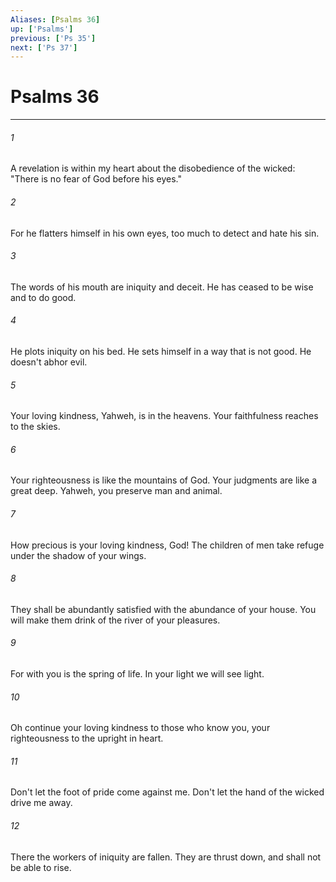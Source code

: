 ```yaml
---
Aliases: [Psalms 36]
up: ['Psalms']
previous: ['Ps 35']
next: ['Ps 37']
---
```

# Psalms 36
***





###### 1 

A revelation is within my heart about the disobedience of the wicked: "There is no fear of God before his eyes." 



###### 2 

For he flatters himself in his own eyes, too much to detect and hate his sin. 



###### 3 

The words of his mouth are iniquity and deceit. He has ceased to be wise and to do good. 



###### 4 

He plots iniquity on his bed. He sets himself in a way that is not good. He doesn't abhor evil. 



###### 5 

Your loving kindness, Yahweh, is in the heavens. Your faithfulness reaches to the skies. 



###### 6 

Your righteousness is like the mountains of God. Your judgments are like a great deep. Yahweh, you preserve man and animal. 



###### 7 

How precious is your loving kindness, God! The children of men take refuge under the shadow of your wings. 



###### 8 

They shall be abundantly satisfied with the abundance of your house. You will make them drink of the river of your pleasures. 



###### 9 

For with you is the spring of life. In your light we will see light. 



###### 10 

Oh continue your loving kindness to those who know you, your righteousness to the upright in heart. 



###### 11 

Don't let the foot of pride come against me. Don't let the hand of the wicked drive me away. 



###### 12 

There the workers of iniquity are fallen. They are thrust down, and shall not be able to rise.
